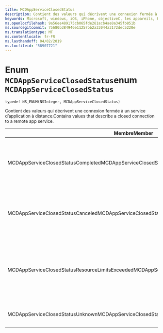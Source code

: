 ```yaml
---
title: MCDAppServiceClosedStatus
description: Contient des valeurs qui décrivent une connexion fermée à un service d’application à distance.
keywords: Microsoft, windows, iOS, iPhone, objectiveC, les appareils, Project Rome connectés
ms.openlocfilehash: 9a56ee489175cb065fde281acb4ae8a345fb851b
ms.sourcegitcommit: 75680b384946e11257bb2a33044a3172dec5220e
ms.translationtype: MT
ms.contentlocale: fr-FR
ms.lasthandoff: 04/02/2019
ms.locfileid: "58907721"
---
```

# <a name="enum-mcdappserviceclosedstatus"></a><span data-ttu-id="db703-104">Enum `MCDAppServiceClosedStatus`</span><span class="sxs-lookup"><span data-stu-id="db703-104">enum `MCDAppServiceClosedStatus`</span></span>

```
typedef NS_ENUM(NSInteger, MCDAppServiceClosedStatus)
```

<span data-ttu-id="db703-105">Contient des valeurs qui décrivent une connexion fermée à un service d’application à distance.</span><span class="sxs-lookup"><span data-stu-id="db703-105">Contains values that describe a closed connection to a remote app service.</span></span>

|<span data-ttu-id="db703-106">Membre</span><span class="sxs-lookup"><span data-stu-id="db703-106">Member</span></span>   |<span data-ttu-id="db703-107">Value</span><span class="sxs-lookup"><span data-stu-id="db703-107">Value</span></span>   |<span data-ttu-id="db703-108">Description</span><span class="sxs-lookup"><span data-stu-id="db703-108">Description</span></span>   |
|--------|-------|-------------|
|<span data-ttu-id="db703-109">MCDAppServiceClosedStatusCompleted</span><span class="sxs-lookup"><span data-stu-id="db703-109">MCDAppServiceClosedStatusCompleted</span></span> |<span data-ttu-id="db703-110">0</span><span class="sxs-lookup"><span data-stu-id="db703-110">0</span></span>| <span data-ttu-id="db703-111">Le point de terminaison pour le service d’application a été fermée correctement.</span><span class="sxs-lookup"><span data-stu-id="db703-111">The endpoint for the app service closed gracefully.</span></span>|
|<span data-ttu-id="db703-112">MCDAppServiceClosedStatusCanceled</span><span class="sxs-lookup"><span data-stu-id="db703-112">MCDAppServiceClosedStatusCanceled</span></span> |<span data-ttu-id="db703-113">1</span><span class="sxs-lookup"><span data-stu-id="db703-113">1</span></span>| <span data-ttu-id="db703-114">Le point de terminaison pour le service d’application a été fermée par le client ou le système.</span><span class="sxs-lookup"><span data-stu-id="db703-114">The endpoint for the app service was closed by the client or the system.</span></span>|
|<span data-ttu-id="db703-115">MCDAppServiceClosedStatusResourceLimitsExceeded</span><span class="sxs-lookup"><span data-stu-id="db703-115">MCDAppServiceClosedStatusResourceLimitsExceeded</span></span> |<span data-ttu-id="db703-116">2</span><span class="sxs-lookup"><span data-stu-id="db703-116">2</span></span>| <span data-ttu-id="db703-117">Le point de terminaison pour le service d’application a été fermée, car le point de terminaison a manqué de ressources.</span><span class="sxs-lookup"><span data-stu-id="db703-117">The endpoint for the app service was closed because the endpoint ran out of resources.</span></span>|
|<span data-ttu-id="db703-118">MCDAppServiceClosedStatusUnknown</span><span class="sxs-lookup"><span data-stu-id="db703-118">MCDAppServiceClosedStatusUnknown</span></span> |<span data-ttu-id="db703-119">3</span><span class="sxs-lookup"><span data-stu-id="db703-119">3</span></span>| <span data-ttu-id="db703-120">Une erreur inconnue s’est produite.</span><span class="sxs-lookup"><span data-stu-id="db703-120">An unknown error occurred.</span></span>|